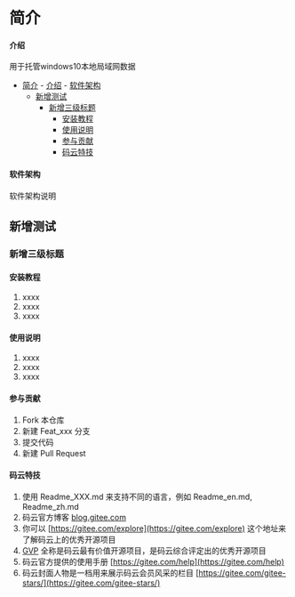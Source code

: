 
#  简介

#### 介绍
用于托管windows10本地局域网数据
<!-- TOC depthFrom:1 depthTo:6 withLinks:1 updateOnSave:1 orderedList:0 -->

- [简介](#简介)
			- [介绍](#介绍)
			- [软件架构](#软件架构)
	- [新增测试](#新增测试)
		- [新增三级标题](#新增三级标题)
			- [安装教程](#安装教程)
			- [使用说明](#使用说明)
			- [参与贡献](#参与贡献)
			- [码云特技](#码云特技)

<!-- /TOC -->
#### 软件架构
软件架构说明
## 新增测试
### 新增三级标题

#### 安装教程

1.  xxxx
2.  xxxx
3.  xxxx

#### 使用说明

1.  xxxx
2.  xxxx
3.  xxxx

#### 参与贡献

1.  Fork 本仓库
2.  新建 Feat_xxx 分支
3.  提交代码
4.  新建 Pull Request


#### 码云特技

1.  使用 Readme\_XXX.md 来支持不同的语言，例如 Readme\_en.md, Readme\_zh.md
2.  码云官方博客 [blog.gitee.com](https://blog.gitee.com)
3.  你可以 [https://gitee.com/explore](https://gitee.com/explore) 这个地址来了解码云上的优秀开源项目
4.  [GVP](https://gitee.com/gvp) 全称是码云最有价值开源项目，是码云综合评定出的优秀开源项目
5.  码云官方提供的使用手册 [https://gitee.com/help](https://gitee.com/help)
6.  码云封面人物是一档用来展示码云会员风采的栏目 [https://gitee.com/gitee-stars/](https://gitee.com/gitee-stars/)
